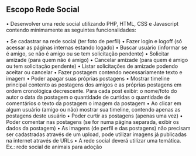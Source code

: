 ## Escopo Rede Social

• Desenvolver uma rede social utilizando PHP, HTML, CSS e Javascript contendo minimamente as seguintes funcionalidades:

• Se cadastrar na rede social (ter foto de perfil)
• Fazer login e logoff (só acessar as páginas internas estando logado)
• Buscar usuário (informar se é amigo, se não é amigo ou se tem solicitação pendente)
• Solicitar amizade (para quem não é amigo)
• Cancelar amizade (para quem é amigo ou tem solicitação pendente)
• Listar solicitações de amizade podendo aceitar ou cancelar
• Fazer postagem contendo necessariamente texto e imagem
• Poder apagar suas próprias postagens
• Mostrar timeline principal contento as postagens dos amigos e as próprias postagens em ordem cronológica decrescente. Para cada post exibir: o nome/foto do autor o data da postagem o quantidade de curtidas o quantidade de comentários o texto da postagem o imagem da postagem
• Ao clicar em algum usuário (amigo ou não) mostrar sua timeline, contendo apenas as postagens deste usuário
• Poder curtir as postagens (apenas uma vez)
• Poder comentar nas postagens (se for numa página separada, exibir os dados da postagem)
• As imagens (de perfil e das postagens) não precisam ser cadastradas através de um upload, pode utilizar imagens já publicadas na internet através de URLs
• A rede social deverá utilizar uma temática. Ex.: rede social de animais para adoção
